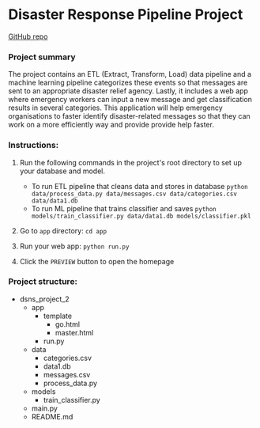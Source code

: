 # Disaster Response Pipeline Project

[GitHub repo](https://github.com/managucam/pythonProject2)

### Project summary
The project contains an ETL (Extract, Transform, Load) data pipeline and a machine learning pipeline categorizes these events so that messages are sent to an appropriate disaster relief agency.
Lastly, it includes a web app where emergency workers can input a new message and get classification results in several categories.
This application will help emergency organisations to faster identify disaster-related messages so that they can work on a more efficiently way and provide provide help faster.

### Instructions:
1. Run the following commands in the project's root directory to set up your database and model.

    - To run ETL pipeline that cleans data and stores in database
        `python data/process_data.py data/messages.csv data/categories.csv data/data1.db`
    - To run ML pipeline that trains classifier and saves
        `python models/train_classifier.py data/data1.db models/classifier.pkl`

2. Go to `app` directory: `cd app`

3. Run your web app: `python run.py`

4. Click the `PREVIEW` button to open the homepage

### Project structure:
- dsns_project_2
    - app
        - template
            - go.html
            - master.html
        - run.py
    - data
        - categories.csv
        - data1.db
        - messages.csv
        - process_data.py
    - models
        - train_classifier.py
    - main.py
    - README.md
